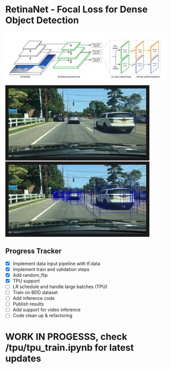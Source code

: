 
# RetinaNet - Focal Loss for Dense Object Detection
![architecture](architecture.png)

<a href="val_inference.png " target="_blank"><img 
src="val_inference.png" alt="val_inference" title="predicted boxes" width="430" height="215" 
border="10" /></a>
<a href="val_inference_anchors.png " target="_blank"><img 
src="val_inference_anchors.png" alt="test_anchor_matching" title="matched anchor boxes" width="430" height="215" 
border="10" /></a>



## Progress Tracker
 * [x] Implement data input pipeline with tf.data
 * [x] Implement train and validation steps
 * [x] Add random_flip
 * [x] TPU support
 * [ ] LR schedule and handle large batches (TPU)
 * [ ] Train on BDD dataset
 * [ ] Add inference code
 * [ ] Publish results
 * [ ] Add support for video inference
 * [ ] Code clean up & refactoring
# WORK IN PROGESSS, check /tpu/tpu_train.ipynb for latest updates
